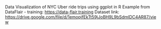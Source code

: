 Data Visualization of NYC Uber ride trips using ggplot in R
Example from DataFlair - training: https://data-flair.training
Dataset link: https://drive.google.com/file/d/1emopjfEkTt59jJoBH9L9bSdmlDC4AR87/view
